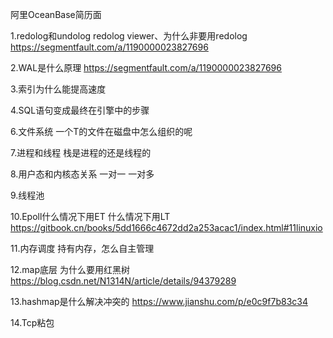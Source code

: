 阿里OceanBase简历面 

1.redolog和undolog redolog viewer、为什么非要用redolog https://segmentfault.com/a/1190000023827696

 2.WAL是什么原理 https://segmentfault.com/a/1190000023827696

3.索引为什么能提高速度

4.SQL语句变成最终在引擎中的步骤

6.文件系统      一个T的文件在磁盘中怎么组织的呢

7.进程和线程 栈是进程的还是线程的

8.用户态和内核态关系 一对一 一对多

9.线程池

10.Epoll什么情况下用ET  什么情况下用LT https://gitbook.cn/books/5dd1666c4672dd2a253acac1/index.html#11linuxio

11.内存调度 	持有内存，怎么自主管理

12.map底层 为什么要用红黑树 https://blog.csdn.net/N1314N/article/details/94379289

13.hashmap是什么解决冲突的 https://www.jianshu.com/p/e0c9f7b83c34

14.Tcp粘包